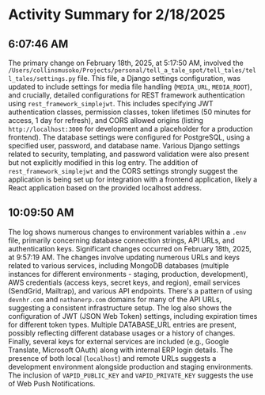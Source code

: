 # Activity Summary for 2/18/2025

## 6:07:46 AM
The primary change on February 18th, 2025, at 5:17:50 AM, involved the `/Users/collinsmusoko/Projects/personal/tell_a_tale_spot/tell_tales/tell_tales/settings.py` file.  This file, a Django settings configuration, was updated to include settings for media file handling (`MEDIA_URL`, `MEDIA_ROOT`),  and crucially, detailed configurations for REST framework authentication using `rest_framework_simplejwt`. This includes specifying JWT authentication classes, permission classes, token lifetimes (50 minutes for access, 1 day for refresh), and  CORS allowed origins (listing `http://localhost:3000` for development and a placeholder for a production frontend).  The database settings were configured for PostgreSQL, using a specified user, password, and database name.  Various Django settings related to security, templating, and password validation were also present but not explicitly modified in this log entry. The addition of `rest_framework_simplejwt` and the CORS settings strongly suggest the application is being set up for integration with a frontend application, likely a React application based on the provided localhost address.


## 10:09:50 AM
The log shows numerous changes to environment variables within a `.env` file, primarily concerning database connection strings, API URLs, and authentication keys.  Significant changes occurred on February 18th, 2025, at 9:57:19 AM.  The changes involve updating numerous URLs and keys related to various services, including MongoDB databases (multiple instances for different environments - staging, production, development), AWS credentials (access keys, secret keys, and region), email services (SendGrid, Mailtrap), and various API endpoints.  There's a pattern of using `devnhr.com` and `nathanerp.com` domains for many of the API URLs, suggesting a consistent infrastructure setup.  The log also shows the configuration of JWT (JSON Web Token) settings, including expiration times for different token types.  Multiple DATABASE_URL entries are present, possibly reflecting different database usages or a history of changes.  Finally, several keys for external services are included (e.g., Google Translate, Microsoft OAuth) along with internal ERP login details.  The presence of both local (`localhost`) and remote URLs suggests a development environment alongside production and staging environments. The inclusion of `VAPID_PUBLIC_KEY` and `VAPID_PRIVATE_KEY` suggests the use of Web Push Notifications.
